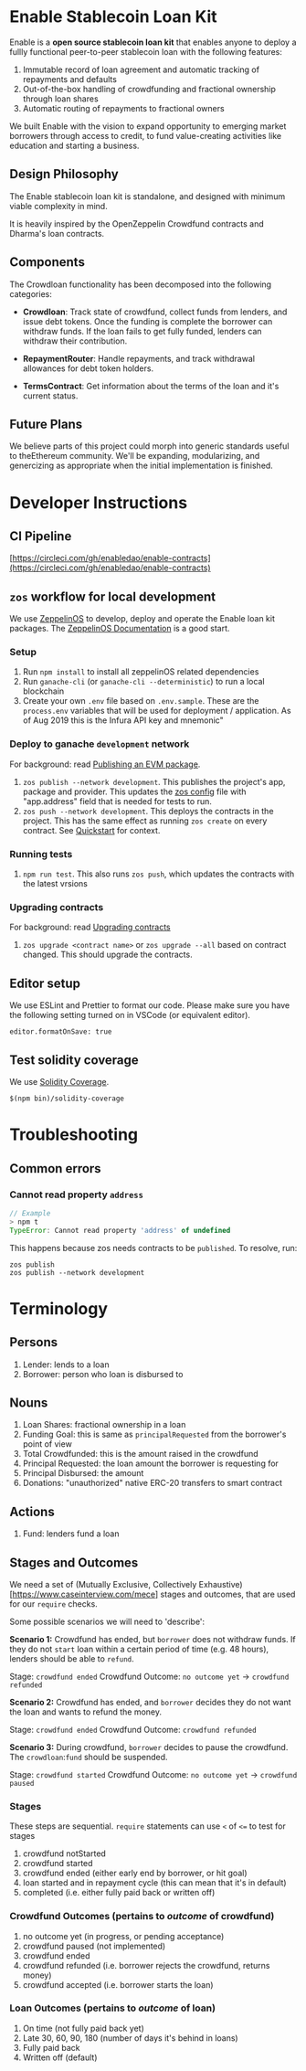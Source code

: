 # Enable Stablecoin Loan Kit

Enable is a **open source stablecoin loan kit** that enables anyone to deploy a fullly functional peer-to-peer stablecoin loan with the following features:

1. Immutable record of loan agreement and automatic tracking of repayments and defaults
2. Out-of-the-box handling of crowdfunding and fractional ownership through loan shares
3. Automatic routing of repayments to fractional owners

We built Enable with the vision to expand opportunity to emerging market borrowers through access to credit, to fund value-creating activities like education and starting a business.

## Design Philosophy

The Enable stablecoin loan kit is standalone, and designed with minimum viable complexity in mind.

It is heavily inspired by the OpenZeppelin Crowdfund contracts and Dharma's loan contracts.

## Components

The Crowdloan functionality has been decomposed into the following categories:

- **Crowdloan**: Track state of crowdfund, collect funds from lenders, and issue debt tokens. Once the funding is complete the borrower can withdraw funds. If the loan fails to get fully funded, lenders can withdraw their contribution.

- **RepaymentRouter**: Handle repayments, and track withdrawal allowances for debt token holders.

- **TermsContract**: Get information about the terms of the loan and it's current status.

## Future Plans

We believe parts of this project could morph into generic standards useful to theEthereum community. We'll be expanding, modularizing, and genercizing as appropriate when the initial implementation is finished.

# Developer Instructions

## CI Pipeline

[https://circleci.com/gh/enabledao/enable-contracts](https://circleci.com/gh/enabledao/enable-contracts)

## `zos` workflow for local development

We use [ZeppelinOS](https://docs.zeppelinos.org/docs/start.html) to develop, deploy and operate the Enable loan kit packages. The [ZeppelinOS Documentation](https://docs.zeppelinos.org/docs/start.html) is a good start.

### Setup

1. Run `npm install` to install all zeppelinOS related dependencies
2. Run `ganache-cli` (or `ganache-cli --deterministic`) to run a local blockchain
3. Create your own `.env` file based on `.env.sample`. These are the `process.env` variables that will be used for deployment / application. As of Aug 2019 this is the Infura API key and mnemonic"

### Deploy to ganache `development` network

For background: read [Publishing an EVM package](https://docs.zeppelinos.org/docs/publishing.html).

1. `zos publish --network development`. This publishes the project's app, package and provider. This updates the [zos config](https://docs.zeppelinos.org/docs/configuration.html) file with "app.address" field that is needed for tests to run.
2. `zos push --network development`. This deploys the contracts in the project. This has the same effect as running `zos create` on every contract. See [Quickstart](https://docs.zeppelinos.org/docs/first.html) for context.

### Running tests

1. `npm run test`. This also runs `zos push`, which updates the contracts with the latest vrsions

### Upgrading contracts

For background: read [Upgrading contracts](https://docs.zeppelinos.org/docs/first.html#upgrading-your-contract)

1. `zos upgrade <contract name>` or `zos upgrade --all` based on contract changed. This should upgrade the contracts.

## Editor setup

We use ESLint and Prettier to format our code. Please make sure you have the following setting turned on in VSCode (or equivalent editor).

```
editor.formatOnSave: true
```

## Test solidity coverage

We use [Solidity Coverage](https://github.com/sc-forks/solidity-coverage).

```
$(npm bin)/solidity-coverage
```

# Troubleshooting

## Common errors

### Cannot read property `address`

```javascript
// Example
> npm t
TypeError: Cannot read property 'address' of undefined
```

This happens because zos needs contracts to be `published`. To resolve, run:

```
zos publish
zos publish --network development
```


# Terminology

## Persons

1. Lender: lends to a loan
2. Borrower: person who loan is disbursed to

## Nouns

1. Loan Shares: fractional ownership in a loan
2. Funding Goal: this is same as `principalRequested` from the borrower's point of view
3. Total Crowdfunded: this is the amount raised in the crowdfund
4. Principal Requested: the loan amount the borrower is requesting for
5. Principal Disbursed: the amount
6. Donations: "unauthorized" native ERC-20 transfers to smart contract

## Actions

1. Fund: lenders fund a loan

## Stages and Outcomes

We need a set of (Mutually Exclusive, Collectively Exhaustive)[https://www.caseinterview.com/mece] stages and outcomes, that are used for our `require` checks.

Some possible scenarios we will need to 'describe':

**Scenario 1:**
Crowdfund has ended, but `borrower` does not withdraw funds. If they do not `start` loan within a certain period of time (e.g. 48 hours), lenders should be able to `refund`.

Stage: `crowdfund ended`
Crowdfund Outcome: `no outcome yet` -> `crowdfund refunded`

**Scenario 2:**
Crowdfund has ended, and `borrower` decides they do not want the loan and wants to refund the money.

Stage: `crowdfund ended`
Crowdfund Outcome: `crowdfund refunded`

**Scenario 3:**
During crowdfund, `borrower` decides to pause the crowdfund. The `crowdloan`:`fund` should be suspended.

Stage: `crowdfund started`
Crowdfund Outcome: `no outcome yet` -> `crowdfund paused`

### Stages

These steps are sequential. `require` statements can use `<` of `<=` to test for stages

1. crowdfund notStarted
2. crowdfund started
3. crowdfund ended (either early end by borrower, or hit goal)
4. loan started and in repayment cycle (this can mean that it's in default)
5. completed (i.e. either fully paid back or written off)

### Crowdfund Outcomes (pertains to _outcome_ of crowdfund)

1. no outcome yet (in progress, or pending acceptance)
2. crowdfund paused (not implemented)
3. crowdfund ended
4. crowdfund refunded (i.e. borrower rejects the crowdfund, returns money)
5. crowdfund accepted (i.e. borrower starts the loan)

### Loan Outcomes (pertains to _outcome_ of loan)

1. On time (not fully paid back yet)
2. Late 30, 60, 90, 180 (number of days it's behind in loans)
3. Fully paid back
4. Written off (default)
